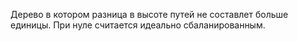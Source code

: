 Дерево в котором разница в высоте путей не составлет больше единицы. При нуле считается идеально сбаланированным.